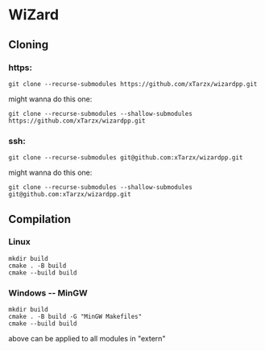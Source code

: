# WiZard

## Cloning

### https:

    git clone --recurse-submodules https://github.com/xTarzx/wizardpp.git

might wanna do this one:

    git clone --recurse-submodules --shallow-submodules https://github.com/xTarzx/wizardpp.git

### ssh:

    git clone --recurse-submodules git@github.com:xTarzx/wizardpp.git

might wanna do this one:

    git clone --recurse-submodules --shallow-submodules git@github.com:xTarzx/wizardpp.git

## Compilation

### Linux

    mkdir build
    cmake . -B build
    cmake --build build

### Windows -- MinGW

    mkdir build
    cmake . -B build -G "MinGW Makefiles"
    cmake --build build

above can be applied to all modules in "extern"
